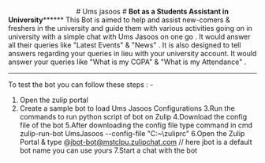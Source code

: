                                    # Ums jasoos #
********************Bot as a Students Assistant in University**************************
This Bot is aimed to help and assist new-comers & freshers in the university and guide them with 
various activities going on in university 
with a simple chat with Ums Jasoos on one go .
It would answer all their queries like "Latest Events" & "News" .
It is also designed to tell answers regarding your queries in lieu with your university account. 
It would answer your queries like "What is my CGPA" & "What is my Attendance" .

****************************************************************************************

To test the bot you can follow these steps : -
1. Open the zulip portal 
2. Create a sample bot to load Ums Jasoos Configurations
3.Run the commands to run python script of bot on Zulip 
4.Download the config file of the bot
5.After downloading the config file type command in cmd     
     zulip-run-bot UmsJasoos --config-file "C:\~\zuliprc" 
6.Open the Zulip Portal & type @jbot-bot@mstclpu.zulipchat.com  // here jbot is a default bot name you can use yours
7.Start a chat with the bot



